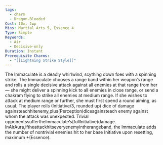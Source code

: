 ```yaml
---
tags:
  - charm
  - Dragon-Blooded
Cost: 10m, 1wp
Mins: Martial Arts 5, Essence 4
Type: Simple
Keywords:
  - Air
  - Decisive-only
Duration: Instant
Prerequisite Charms:
  - "[[Lightning Strike Style]]"
---
```

The Immaculate is a deadly whirlwind, scything down foes with a spinning strike. The Immaculate chooses a range band within her weapon’s range and rolls a single decisive attack against all enemies at that range from her — she might deliver a spinning kick to all enemies in close range, or send a chakram flying to strike all enemies at medium range. If she wishes to attack at medium range or further, she must first spend a round aiming, as usual. The player rolls (Initiative/3, rounded up) dice of damage againsteachhitenemy,plus(Perception)diceagainsteach enemy against whom the attack was unexpected. Trivial opponentssuffertheImmaculate’s(fullInitiative)damage. InAirAura,iftheattackhitseveryenemyintherangeband, the Immaculate adds the number of nontrivial enemies hit to her base Initiative upon resetting, maximum +(Essence).